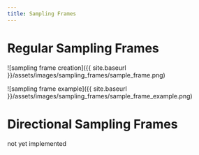 ```yaml
---
title: Sampling Frames
---
```


# Regular Sampling Frames

![sampling frame creation]({{ site.baseurl }}/assets/images/sampling_frames/sample_frame.png)

![sampling frame example]({{ site.baseurl }}/assets/images/sampling_frames/sample_frame_example.png)


# Directional Sampling Frames

not yet implemented